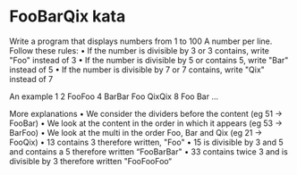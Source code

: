 # FooBarQix kata #

Write a program that displays numbers from 1 to 100
A number per line. Follow these rules:
•	If the number is divisible by 3 or 3 contains, write "Foo" instead of 3
•	If the number is divisible by 5 or contains 5, write "Bar" instead of 5
•	If the number is divisible by 7 or 7 contains, write "Qix" instead of 7

An example
1
2
FooFoo
4
BarBar
Foo
QixQix
8
Foo
Bar
...

More explanations
•	We consider the dividers before the content (eg 51 -> FooBar)
•	We look at the content in the order in which it appears (eg 53 -> BarFoo)
•	We look at the multi in the order Foo, Bar and Qix (eg 21 -> FooQix)
•	13 contains 3 therefore written, "Foo"
•	15 is divisible by 3 and 5 and contains a 5 therefore written “FooBarBar"
•	33 contains twice 3 and is divisible by 3 therefore written "FooFooFoo“

